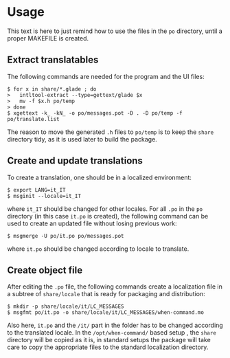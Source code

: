 # Usage

This text is here to just remind how to use the files in the `po` directory, until a proper MAKEFILE is created.


## Extract translatables

The following commands are needed for the program and the UI files:

```
$ for x in share/*.glade ; do
>   intltool-extract --type=gettext/glade $x
>   mv -f $x.h po/temp
> done
$ xgettext -k_ -kN_ -o po/messages.pot -D . -D po/temp -f po/translate.list
```

The reason to move the generated `.h` files to `po/temp` is to keep the `share` directory tidy, as it is used later to build the package.


## Create and update translations

To create a translation, one should be in a localized environment:

```
$ export LANG=it_IT
$ msginit --locale=it_IT
```

where `it_IT` should be changed for other locales. For all `.po` in the `po` directory (in this case `it.po` is created), the following command can be used to create an updated file without losing previous work:

```
$ msgmerge -U po/it.po po/messages.pot
```

where `it.po` should be changed according to locale to translate.


## Create object file

After editing the `.po` file, the following commands create a localization file in a subtree of `share/locale` that is ready for packaging and distribution:

```
$ mkdir -p share/locale/it/LC_MESSAGES
$ msgfmt po/it.po -o share/locale/it/LC_MESSAGES/when-command.mo
```

Also here, `it.po` and the `/it/` part in the folder has to be changed according to the translated locale. In the `/opt/when-command/` based setup , the `share` directory will be copied as it is, in standard setups the package will take care to copy the appropriate files to the standard localization directory.
